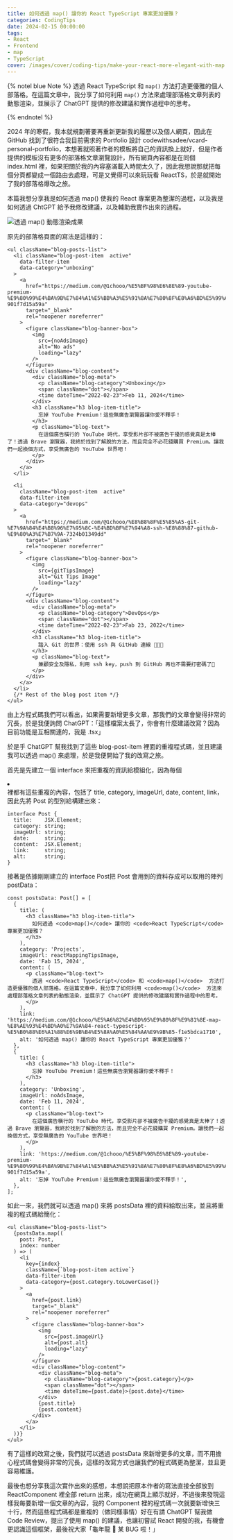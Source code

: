```yaml
---
title: 如何透過 map() 讓你的 React TypeScript 專案更加優雅？
categories: CodingTips
date: 2024-02-15 00:00:00
tags: 
- React
- Frontend
- map
- TypeScript
cover: /images/cover/coding-tips/make-your-react-more-elegant-with-map.png
---
```


{% notel blue Note %}
透過 React TypeScript 和 `map()` 方法打造更優雅的個人部落格。在這篇文章中，我分享了如何利用 `map()` 方法來處理部落格文章列表的動態渲染，並展示了 ChatGPT 提供的修改建議和實作過程中的思考。

{% endnotel %}


2024 年的寒假，我本就規劃著要再重新更新我的履歷以及個人網頁，因此在 GitHub 找到了很符合我目前需求的 Portfolio 設計 codewithsadee/vcard-personal-portfolio，本想著就照著作者的模板將自己的資訊換上就好，但是作者提供的模板沒有更多的部落格文章瀏覽設計，所有網頁內容都是在同個 index.html 裡，如果把關於我的內容塞滿載入時間太久了，因此我想說那就把每個分頁都變成一個路由去處理，可是又覺得可以來玩玩看 ReactTS，於是就開始了我的部落格爆改之旅。

本篇我想分享我是如何透過 map() 使我的 React 專案更為整潔的過程，以及我是如何透過 ChtGPT 給予我修改建議，以及輔助我實作出來的過程。

![透過 map() 動態渲染成果](https://miro.medium.com/v2/format:webp/1*KkNkB-tsC-ktJ9d76GhKIA.png)

原先的部落格頁面的寫法是這樣的：

```tsx
<ul className="blog-posts-list">
  <li className="blog-post-item  active"
    data-filter-item
    data-category="unboxing"
  >
    <a
      href="https://medium.com/@1chooo/%E5%BF%98%E6%8E%89-youtube-premium-%E9%80%99%E4%BA%9B%E7%84%A1%E5%BB%A3%E5%91%8A%E7%80%8F%E8%A6%BD%E5%99%A8%E8%AE%93%E4%BD%A0%E6%84%9B%E4%B8%8D%E9%87%8B%E6%89%8B-901f7d15a59a"
      target="_blank"
      rel="noopener noreferrer"
    >
      <figure className="blog-banner-box">
        <img
          src={noAdsImage}
          alt="No ads"
          loading="lazy"
        />
      </figure>
      <div className="blog-content">
        <div className="blog-meta">
          <p className="blog-category">Unboxing</p>
          <span className="dot"></span>
          <time dateTime="2022-02-23">Feb 11, 2024</time>
        </div>
        <h3 className="h3 blog-item-title">
          忘掉 YouTube Premium！這些無廣告瀏覽器讓你愛不釋手！
        </h3>
        <p className="blog-text">
          在這個廣告橫行的 YouTube 時代，享受影片卻不被廣告干擾的感覺真是太棒了！透過 Brave 瀏覽器，我終於找到了解脫的方法，而且完全不必花錢購買 Premium。讓我們一起換個方式，享受無廣告的 YouTube 世界吧！
        </p>
      </div>
    </a>
  </li>

  <li
    className="blog-post-item  active"
    data-filter-item
    data-category="devops"
  >
    <a
      href="https://medium.com/@1chooo/%E8%B8%8F%E5%85%A5-git-%E7%9A%84%E4%B8%96%E7%95%8C-%E4%BD%BF%E7%94%A8-ssh-%E8%88%87-github-%E9%80%A3%E7%B7%9A-7324b01349dd"
      target="_blank"
      rel="noopener noreferrer"
    >
      <figure className="blog-banner-box">
        <img
          src={gitTipsImage}
          alt="Git Tips Image"
          loading="lazy"
        />
      </figure>
      <div className="blog-content">
        <div className="blog-meta">
          <p className="blog-category">DevOps</p>
          <span className="dot"></span>
          <time dateTime="2022-02-23">Fab 23, 2022</time>
        </div>
        <h3 className="h3 blog-item-title">
          踏入 Git 的世界：使用 ssh 與 GitHub 連線 👨🏻‍💻
        </h3>
        <p className="blog-text">
          兼顧安全及隱私，利用 ssh key，push 到 GitHub 再也不需要打密碼了🔑
        </p>
      </div>
    </a>
  </li>
  {/* Rest of the blog post item */}
</ul>
```

由上方程式碼我們可以看出，如果需要新增更多文章，那我們的文章會變得非常的冗長，於是我便詢問 ChatGPT：「這樣檔案太長了，你會有什麼建議改寫？因為目前功能是互相關連的，我是 .tsx」

於是乎 ChatGPT 幫我找到了這些 blog-post-item 裡面的重複程式碼，並且建議我可以透過 map() 來處理，於是我便開始了我的改寫之旅。

首先是先建立一個 interface 來把重複的資訊給模組化，因為每個 <li></li> 裡都有這些重複的內容，包括了 title, category, imageUrl, date, content, link，因此先將 Post 的型別給構建出來：

```tsx
interface Post {
  title:    JSX.Element;
  category: string;
  imageUrl: string;
  date:     string;
  content:  JSX.Element;
  link:     string;
  alt:      string;
}
```

接著是依據剛剛建立的 interface Post把 Post 會用到的資料存成可以取用的陣列 postData：


```tsx
const postsData: Post[] = [
  {
    title: (
      <h3 className="h3 blog-item-title">
        如何透過 <code>map()</code> 讓你的 <code>React TypeScript</code> 專案更加優雅？
      </h3>
    ),
    category: 'Projects',
    imageUrl: reactMappingTipsImage,
    date: 'Fab 15, 2024',
    content: (
      <p className="blog-text">
        透過 <code>React TypeScript</code> 和 <code>map()</code>  方法打造更優雅的個人部落格。在這篇文章中，我分享了如何利用 <code>map()</code>  方法來處理部落格文章列表的動態渲染，並展示了 ChatGPT 提供的修改建議和實作過程中的思考。
      </p>
    ),
    link: 'https://medium.com/@1chooo/%E5%A6%82%E4%BD%95%E9%80%8F%E9%81%8E-map-%E8%AE%93%E4%BD%A0%E7%9A%84-react-typescript-%E5%B0%88%E6%A1%88%E6%9B%B4%E5%8A%A0%E5%84%AA%E9%9B%85-f1e5bdca1710',
    alt: '如何透過 map() 讓你的 React TypeScript 專案更加優雅？'
  },
  {
    title: (
      <h3 className="h3 blog-item-title">
        忘掉 YouTube Premium！這些無廣告瀏覽器讓你愛不釋手！
      </h3>
    ),
    category: 'Unboxing',
    imageUrl: noAdsImage,
    date: 'Feb 11, 2024',
    content: (
      <p className="blog-text">
        在這個廣告橫行的 YouTube 時代，享受影片卻不被廣告干擾的感覺真是太棒了！透過 Brave 瀏覽器，我終於找到了解脫的方法，而且完全不必花錢購買 Premium。讓我們一起換個方式，享受無廣告的 YouTube 世界吧！
      </p>
    ),
    link: 'https://medium.com/@1chooo/%E5%BF%98%E6%8E%89-youtube-premium-%E9%80%99%E4%BA%9B%E7%84%A1%E5%BB%A3%E5%91%8A%E7%80%8F%E8%A6%BD%E5%99%A8%E8%AE%93%E4%BD%A0%E6%84%9B%E4%B8%8D%E9%87%8B%E6%89%8B-901f7d15a59a',
    alt: '忘掉 YouTube Premium！這些無廣告瀏覽器讓你愛不釋手！',
  },
];
```

如此一來，我們就可以透過 map() 來將 postsData 裡的資料給取出來，並且將重複的程式碼給簡化：

```tsx
<ul className="blog-posts-list">
  {postsData.map((
    post: Post,
    index: number
  ) => (
    <li
      key={index}
      className={`blog-post-item active`}
      data-filter-item
      data-category={post.category.toLowerCase()}
    >
      <a
        href={post.link}
        target="_blank"
        rel="noopener noreferrer"
      >
        <figure className="blog-banner-box">
          <img
            src={post.imageUrl}
            alt={post.alt}
            loading="lazy"
          />
        </figure>
        <div className="blog-content">
          <div className="blog-meta">
            <p className="blog-category">{post.category}</p>
            <span className="dot"></span>
            <time dateTime={post.date}>{post.date}</time>
          </div>
          {post.title}
          {post.content}
        </div>
      </a>
    </li>
  ))}
</ul>
```

有了這樣的改寫之後，我們就可以透過 postsData 來新增更多的文章，而不用擔心程式碼會變得非常的冗長，這樣的改寫方式也讓我們的程式碼更為整潔，並且更容易維護。

最後也想分享我這次實作出來的感想，本想說把原本作者的寫法直接全部放到 ReactComponent 裡全部 return 出來，成功在網頁上顯示就好，不過後來發現這樣我每要新增一個文章的內容，我的 Component 裡的程式碼一次就要新增快三十行，然而這些程式碼都是重複的（做同樣事情）好在有請 ChatGPT 幫我做 Code Review，提出了使用 map() 的建議，也讓初嘗試 React 開發的我，有機會更認識這個框架，最後祝大家「龜年龍 🐲 某 BUG 啦！」
